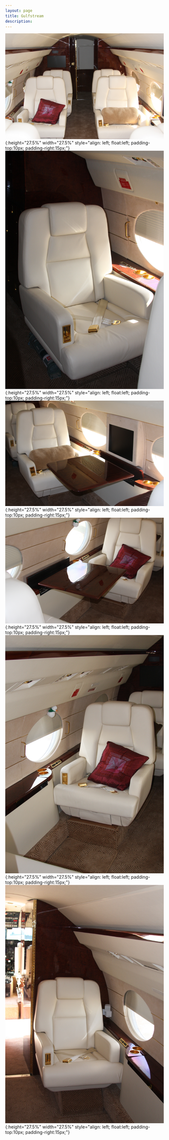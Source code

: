 ```yaml
---
layout: page
title: Gulfstream
description: 
---
```

![Gulfstream](/assets/images/gulfstream/gulfstream_1.jpg){:height="27.5%" width="27.5%" style="align: left; float:left; padding-top:10px; padding-right:15px;"} ![Gulfstream](/assets/images/gulfstream/gulfstream_2.jpg){:height="27.5%" width="27.5%" style="align: left; float:left; padding-top:10px; padding-right:15px;"} ![Gulfstream](/assets/images/gulfstream/gulfstream_3.jpg){:height="27.5%" width="27.5%" style="align: left; float:left; padding-top:10px; padding-right:15px;"} ![Gulfstream](/assets/images/gulfstream/gulfstream_4.jpg){:height="27.5%" width="27.5%" style="align: left; float:left; padding-top:10px; padding-right:15px;"} ![Gulfstream](/assets/images/gulfstream/gulfstream_5.jpg){:height="27.5%" width="27.5%" style="align: left; float:left; padding-top:10px; padding-right:15px;"} ![Gulfstream](/assets/images/gulfstream/gulfstream_6.jpg){:height="27.5%" width="27.5%" style="align: left; float:left; padding-top:10px; padding-right:15px;"}

